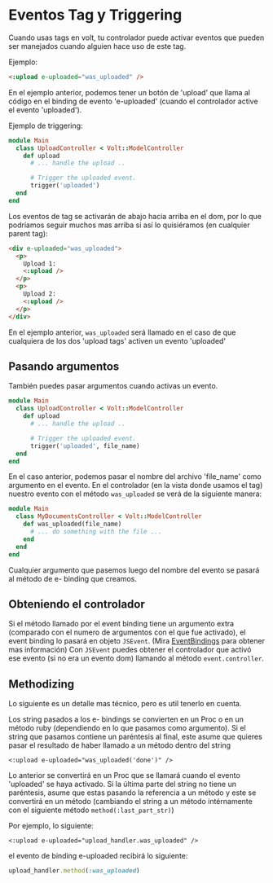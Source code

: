 # Eventos Tag y Triggering

Cuando usas tags en volt, tu controlador puede activar eventos que pueden ser manejados cuando alguien hace uso de este tag.

Ejemplo:

```html
<:upload e-uploaded="was_uploaded" />
```

En el ejemplo anterior, podemos tener un botón de 'upload' que llama al código en el binding de evento 'e-uploaded' (cuando el controlador active el evento 'uploaded').

Ejemplo de triggering:

```ruby
module Main
  class UploadController < Volt::ModelController
    def upload
      # ... handle the upload ..

      # Trigger the uploaded event.
      trigger('uploaded')
  end
end
```

Los eventos de tag se activarán de abajo hacia arriba en el dom, por lo que podríamos seguir muchos mas arriba si así lo quisiéramos (en cualquier parent tag):

```html
<div e-uploaded="was_uploaded">
  <p>
    Upload 1:
    <:upload />
  </p>
  <p>
    Upload 2:
    <:upload />
  </p>
</div>
```

En el ejemplo anterior, ```was_uploaded``` será llamado en el caso de que cualquiera de los dos 'upload tags' activen un evento 'uploaded'

## Pasando argumentos

También puedes pasar argumentos cuando activas un evento.

```ruby
module Main
  class UploadController < Volt::ModelController
    def upload
      # ... handle the upload ..

      # Trigger the uploaded event.
      trigger('uploaded', file_name)
  end
end
```

En el caso anterior, podemos pasar el nombre del archivo 'file_name' como argumento en el evento. En el controlador (en la vista donde usamos el tag) nuestro evento con el método ```was_uploaded``` se verá de la siguiente manera:

```ruby
module Main
  class MyDocumentsController < Volt::ModelController
    def was_uploaded(file_name)
      # ... do something with the file ...
    end
  end
end
```

Cualquier argumento que pasemos luego del nombre del evento se pasará al método de e- binding que creamos.

## Obteniendo el controlador

Si el método llamado por el event binding tiene un argumento extra (comparado con el numero de argumentos con el que fue activado), el event binding lo pasará en objeto ```JSEvent```.  (Mira [EventBindings](event_bindings.md) para obtener mas información) Con ```JSEvent``` puedes obtener el controlador que activó ese evento (si no era un evento dom) llamando al método ```event.controller```.

## Methodizing

Lo siguiente es un detalle mas técnico, pero es util tenerlo en cuenta.

Los string pasados a los e- bindings se convierten en un Proc o en un método ruby (dependiendo en lo que pasamos como argumento). Si el string que pasamos contiene un paréntesis al final, este asume que quieres pasar el resultado de haber llamado a un método dentro del string

```<:upload e-uploaded="was_uploaded('done')" />```

Lo anterior se convertirá en un Proc que se llamará cuando el evento 'uploaded' se haya activado. Si la última parte del string no tiene un paréntesis, asume que estas pasando la referencia a un método y este se convertirá en un método (cambiando el string a un método intérnamente con el siguiente método ```method(:last_part_str)```)

Por ejemplo, lo siguiente:

```<:upload e-uploaded="upload_handler.was_uploaded" />```

el evento de binding e-uploaded recibirá lo siguiente:

```ruby
upload_handler.method(:was_uploaded)
```
